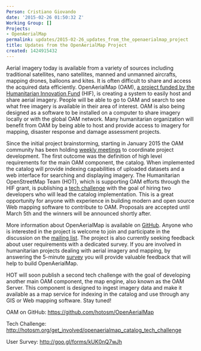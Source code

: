 ```yaml
---
Person: Cristiano Giovando
date: '2015-02-26 01:50:32 Z'
Working Group: []
Projects:
- OpenAerialMap
permalink: updates/2015-02-26_updates_from_the_openaerialmap_project
title: Updates from the OpenAerialMap Project
created: 1424915432
---
```

<p>Aerial imagery today is available from a variety of sources including traditional satellites, nano satellites, manned and unmanned aircrafts, mapping drones, balloons and kites. It is often difficult to share and access the acquired data efficiently. OpenAerialMap (OAM), <a href="http://www.elrha.org/projects/openaerialmap" target="_blank">a project funded by the Humanitarian Innovation Fund</a> (HIF), is creating a system to easily host and share aerial imagery. People will be able to go to OAM and search to see what free imagery is available in their area of interest. OAM is also being designed as a software to be installed on a computer to share imagery locally or with the global OAM network. Many humanitarian organization will benefit from OAM by being able to host and provide access to imagery for mapping, disaster response and damage assessment projects.</p><p>Since the initial project brainstorming, starting in January 2015 the OAM community has been holding <a href="https://github.com/hotosm/OpenAerialMap/wiki/Meetings" target="_blank">weekly meetings</a> to coordinate project development. The first outcome was the definition of high level requirements for the main OAM component, the catalog. When implemented the catalog will provide indexing capabilities of uploaded datasets and a web interface for searching and displaying imagery. The Humanitarian OpenStreetMap Team (HOT), which is supporting OAM efforts through the HIF grant, is publishing a <a href="http://hotosm.org/get_involved/openaerialmap_catalog_tech_challenge">tech challenge</a> with the goal of hiring two developers who will lead the catalog implementation. This is a great opportunity for anyone with experience in building modern and open source Web mapping software to contribute to OAM. Proposals are accepted until March 5th and the winners will be announced shortly after.</p><p>More information about OpenAerialMap is available on <a href="https://github.com/hotosm/OpenAerialMap" target="_blank">GitHub</a>. Anyone who is interested in the project is welcome to join and participate in the discussion on the <a href="https://groups.google.com/a/hotosm.org/forum/#!forum/openaerialmap" target="_blank">mailing list</a>. The project is also currently seeking feedback about user requirements with a dedicated survey. If you are involved in humanitarian projects dealing with aerial imagery and mapping, by answering the 5-minute <a href="http://goo.gl/forms/kUK0nQ7wJh" target="_blank">survey</a> you will provide valuable feedback that will help to build OpenAerialMap.</p><p>HOT will soon publish a second tech challenge with the goal of developing another main OAM component, the map engine, also known as the OAM Server. This component is designed to ingest imagery data and make it available as a map service for indexing in the catalog and use through any GIS or Web mapping software. Stay tuned!</p><p>OAM on GitHub: <a href="https://github.com/hotosm/OpenAerialMap" target="_blank">https://github.com/hotosm/OpenAerialMap</a>&nbsp;</p><p>Tech Challenge: <a href="http://hotosm.org/get_involved/openaerialmap_catalog_tech_challenge" target="_blank">http://hotosm.org/get_involved/openaerialmap_catalog_tech_challenge</a>&nbsp;</p><p>User Survey: <a href="http://goo.gl/forms/kUK0nQ7wJh" target="_blank">http://goo.gl/forms/kUK0nQ7wJh</a></p>
